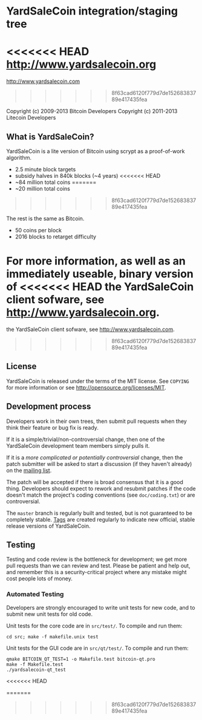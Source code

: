 YardSaleCoin integration/staging tree
================================

<<<<<<< HEAD
http://www.yardsalecoin.org
=======
http://www.yardsalecoin.com
>>>>>>> 8f63cad6120f779d7de15268383789e417435fea

Copyright (c) 2009-2013 Bitcoin Developers
Copyright (c) 2011-2013 Litecoin Developers

What is YardSaleCoin?
----------------

YardSaleCoin is a lite version of Bitcoin using scrypt as a proof-of-work algorithm.
 - 2.5 minute block targets
 - subsidy halves in 840k blocks (~4 years)
<<<<<<< HEAD
 - ~84 million total coins
=======
 - ~20 million total coins
>>>>>>> 8f63cad6120f779d7de15268383789e417435fea

The rest is the same as Bitcoin.
 - 50 coins per block
 - 2016 blocks to retarget difficulty

For more information, as well as an immediately useable, binary version of
<<<<<<< HEAD
the YardSaleCoin client sofware, see http://www.yardsalecoin.org.
=======
the YardSaleCoin client sofware, see http://www.yardsalecoin.com.
>>>>>>> 8f63cad6120f779d7de15268383789e417435fea

License
-------

YardSaleCoin is released under the terms of the MIT license. See `COPYING` for more
information or see http://opensource.org/licenses/MIT.

Development process
-------------------

Developers work in their own trees, then submit pull requests when they think
their feature or bug fix is ready.

If it is a simple/trivial/non-controversial change, then one of the YardSaleCoin
development team members simply pulls it.

If it is a *more complicated or potentially controversial* change, then the patch
submitter will be asked to start a discussion (if they haven't already) on the
[mailing list](http://sourceforge.net/mailarchive/forum.php?forum_name=bitcoin-development).

The patch will be accepted if there is broad consensus that it is a good thing.
Developers should expect to rework and resubmit patches if the code doesn't
match the project's coding conventions (see `doc/coding.txt`) or are
controversial.

The `master` branch is regularly built and tested, but is not guaranteed to be
completely stable. [Tags](https://github.com/bitcoin/bitcoin/tags) are created
regularly to indicate new official, stable release versions of YardSaleCoin.

Testing
-------

Testing and code review is the bottleneck for development; we get more pull
requests than we can review and test. Please be patient and help out, and
remember this is a security-critical project where any mistake might cost people
lots of money.

### Automated Testing

Developers are strongly encouraged to write unit tests for new code, and to
submit new unit tests for old code.

Unit tests for the core code are in `src/test/`. To compile and run them:

    cd src; make -f makefile.unix test

Unit tests for the GUI code are in `src/qt/test/`. To compile and run them:

    qmake BITCOIN_QT_TEST=1 -o Makefile.test bitcoin-qt.pro
    make -f Makefile.test
    ./yardsalecoin-qt_test
<<<<<<< HEAD

=======
>>>>>>> 8f63cad6120f779d7de15268383789e417435fea
